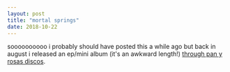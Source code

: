 ```yaml
---
layout: post
title: "mortal springs"
date: 2018-10-22
---
```


soooooooooo i probably should have posted this a while ago but back in august i released an ep/mini album (it's an awkward length!) [through pan y rosas discos](http://www.panyrosasdiscos.net/).

